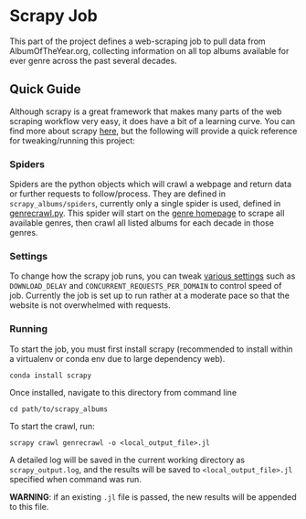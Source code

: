 # Scrapy Job

This part of the project defines a web-scraping job to pull data from AlbumOfTheYear.org, collecting information on all top albums available for ever genre across the past several decades.

## Quick Guide

Although scrapy is a great framework that makes many parts of the web scraping workflow very easy, it does have a bit of a learning curve. You can find more about scrapy [here](https://docs.scrapy.org/en/latest/intro/tutorial.html), but the following will provide a quick reference for tweaking/running this project:

### Spiders

Spiders are the python objects which will crawl a webpage and return data or further requests to follow/process. They are defined in `scrapy_albums/spiders`, currently only a single spider is used, defined in [genrecrawl.py](scrapy_albums/spiders/genrecrawl.py). This spider will start on the [genre homepage]('https://www.albumoftheyear.org/genre.php') to scrape all available genres, then crawl all listed albums for each decade in those genres.

### Settings

To change how the scrapy job runs, you can tweak [various settings](scrapy_albums/settings.py) such as `DOWNLOAD_DELAY` and `CONCURRENT_REQUESTS_PER_DOMAIN` to control speed of job. Currently the job is set up to run rather at a moderate pace so that the website is not overwhelmed with requests. 

### Running

To start the job, you must first install scrapy (recommended to install within a virtualenv or conda env due to large dependency web).

```shell
conda install scrapy
```

Once installed, navigate to this directory from command line

```shell
cd path/to/scrapy_albums
```

To start the crawl, run:

```shell
scrapy crawl genrecrawl -o <local_output_file>.jl
```

A detailed log will be saved in the current working directory as `scrapy_output.log`, and the results will be saved to `<local_output_file>.jl` specified when command was run.

**WARNING**: if an existing `.jl` file is passed, the new results will be appended to this file.
